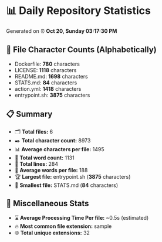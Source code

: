 # 📊 Daily Repository Statistics
Generated on ⏰ **Oct 20, Sunday 03:17:30 PM**

## 📂 File Character Counts (Alphabetically)
- Dockerfile: **780** characters
- LICENSE: **1118** characters
- README.md: **1698** characters
- STATS.md: **84** characters
- action.yml: **1418** characters
- entrypoint.sh: **3875** characters

## 📋 Summary
- 🗂️ **Total files:** 6
- ✒️ **Total character count:** 8973
- 📊 **Average characters per file:** 1495
- 📝 **Total word count:** 1131
- 🧾 **Total lines:** 284
- 📐 **Average words per file:** 188
- 🏆 **Largest file:** entrypoint.sh (**3875** characters)
- 🥉 **Smallest file:** STATS.md (**84** characters)

## 🌟 Miscellaneous Stats
- ⌛ **Average Processing Time Per file:** ~0.5s (estimated)
- 🔥 **Most common file extension:** sample
- 🌐 **Total unique extensions:** 32
